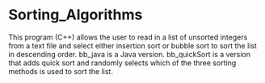 # Sorting_Algorithms
This program (C++) allows the user to read in a list of unsorted integers from a text file and select either insertion sort or bubble sort to sort the list in descending order. bb_java is a Java version. bb_quickSort is a version that adds quick sort and randomly selects which of the three sorting methods is used to sort the list.

